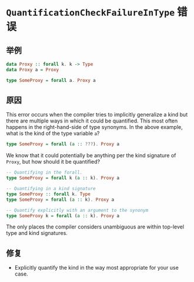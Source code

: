 # `QuantificationCheckFailureInType` 错误

## 举例

```purescript
data Proxy :: forall k. k -> Type
data Proxy a = Proxy

type SomeProxy = forall a. Proxy a
```

## 原因

This error occurs when the compiler tries to implicitly generalize a kind but
there are multiple ways in which it could be quantified. This most often
happens in the right-hand-side of type synonyms. In the above example, what
is the kind of the type variable `a`?

```purescript
type SomeProxy = forall (a :: ???). Proxy a
```

We know that it could potentially be anything per the kind signature of
`Proxy`, but how should it be quantified?

```purescript
-- Quantifying in the forall.
type SomeProxy = forall k (a :: k). Proxy a

-- Quantifying in a kind signature
type SomeProxy :: forall k. Type
type SomeProxy = forall (a :: k). Proxy a

-- Quantify explicitly with an argument to the synonym
type SomeProxy k = forall (a :: k). Proxy a
```

The only places the compiler considers unambiguous are within top-level type
and kind signatures.

## 修复

- Explicitly quantify the kind in the way most appropriate for your use case.
